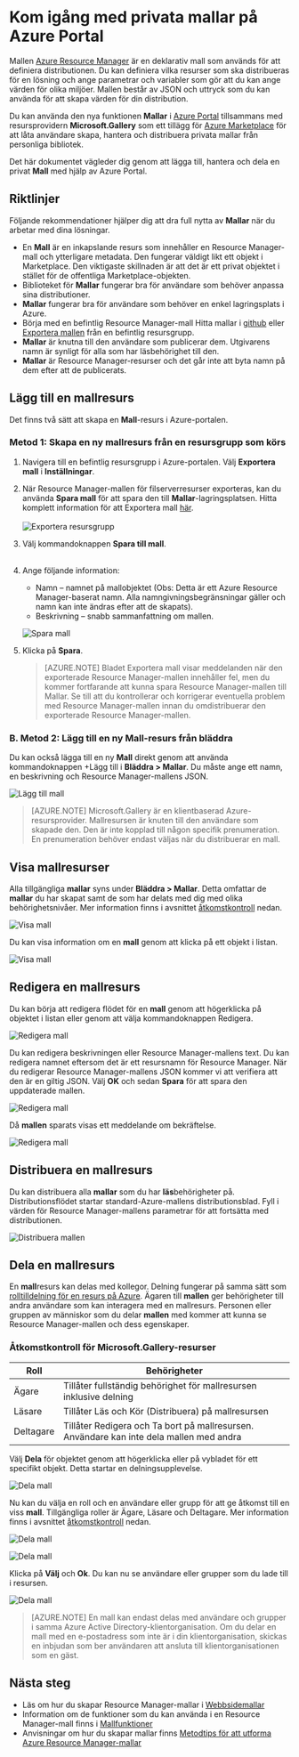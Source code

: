 <properties
   pageTitle="Kom igång med privata mallar | Microsoft Azure"
   description="Lägg till, hantera och dela dina privata mallar med hjälp av Azure-portalen, Azure CLI eller PowerShell."
   services="marketplace-customer"
   documentationCenter=""
   authors="VybavaRamadoss"
   manager="asimm"
   editor=""
   tags="marketplace, azure-resource-manager"
   keywords=""/>

<tags
   ms.service="marketplace"
   ms.devlang="na"
   ms.topic="get-started-article"
   ms.tgt_pltfrm="na"
   ms.workload="na"
   ms.date="05/18/2016"
   ms.author="vybavar"/>

# Kom igång med privata mallar på Azure Portal

Mallen [Azure Resource Manager](../resource-group-authoring-templates.md) är en deklarativ mall som används för att definiera distributionen. Du kan definiera vilka resurser som ska distribueras för en lösning och ange parametrar och variabler som gör att du kan ange värden för olika miljöer. Mallen består av JSON och uttryck som du kan använda för att skapa värden för din distribution.

Du kan använda den nya funktionen **Mallar** i [Azure Portal](https://portal.azure.com) tillsammans med resursprovidern **Microsoft.Gallery** som ett tillägg för [Azure Marketplace](https://azure.microsoft.com/marketplace/) för att låta användare skapa, hantera och distribuera privata mallar från personliga bibliotek.

Det här dokumentet vägleder dig genom att lägga till, hantera och dela en privat **Mall** med hjälp av Azure Portal.

## Riktlinjer

Följande rekommendationer hjälper dig att dra full nytta av **Mallar** när du arbetar med dina lösningar.

- En **Mall** är en inkapslande resurs som innehåller en Resource Manager-mall och ytterligare metadata. Den fungerar väldigt likt ett objekt i Marketplace. Den viktigaste skillnaden är att det är ett privat objektet i stället för de offentliga Marketplace-objekten.
- Biblioteket för **Mallar** fungerar bra för användare som behöver anpassa sina distributioner.
- **Mallar** fungerar bra för användare som behöver en enkel lagringsplats i Azure.
- Börja med en befintlig Resource Manager-mall Hitta mallar i [github](https://github.com/Azure/azure-quickstart-templates) eller [Exportera mallen](https://azure.microsoft.com/blog/export-template/) från en befintlig resursgrupp.
- **Mallar** är knutna till den användare som publicerar dem. Utgivarens namn är synligt för alla som har läsbehörighet till den.
- **Mallar** är Resource Manager-resurser och det går inte att byta namn på dem efter att de publicerats.

## Lägg till en mallresurs

Det finns två sätt att skapa en **Mall**-resurs i Azure-portalen.

### Metod 1: Skapa en ny mallresurs från en resursgrupp som körs

1. Navigera till en befintlig resursgrupp i Azure-portalen. Välj **Exportera mall** i **Inställningar**.
2. När Resource Manager-mallen för filserverresurser exporteras, kan du använda **Spara mall** för att spara den till **Mallar**-lagringsplatsen. Hitta komplett information för att Exportera mall [här](https://azure.microsoft.com/blog/export-template/).
<br /><br />
![Exportera resursgrupp](media/rg-export-portal1.PNG)  <br />

3. Välj kommandoknappen **Spara till mall**.
<br /><br />

4. Ange följande information:

    - Namn – namnet på mallobjektet (Obs: Detta är ett Azure Resource Manager-baserat namn. Alla namngivningsbegränsningar gäller och namn kan inte ändras efter att de skapats).
    - Beskrivning – snabb sammanfattning om mallen.

    ![Spara mall](media/save-template-portal1.PNG)  <br />

5. Klicka på **Spara**.

    > [AZURE.NOTE] Bladet Exportera mall visar meddelanden när den exporterade Resource Manager-mallen innehåller fel, men du kommer fortfarande att kunna spara Resource Manager-mallen till Mallar. Se till att du kontrollerar och korrigerar eventuella problem med Resource Manager-mallen innan du omdistribuerar den exporterade Resource Manager-mallen.

### B. Metod 2: Lägg till en ny Mall-resurs från bläddra

Du kan också lägga till en ny **Mall** direkt genom att använda kommandoknappen +Lägg till i **Bläddra > Mallar**. Du måste ange ett namn, en beskrivning och Resource Manager-mallens JSON.

![Lägg till mall](media/add-template-portal1.PNG)  <br />

> [AZURE.NOTE] Microsoft.Gallery är en klientbaserad Azure-resursprovider. Mallresursen är knuten till den användare som skapade den. Den är inte kopplad till någon specifik prenumeration. En prenumeration behöver endast väljas när du distribuerar en mall.

## Visa mallresurser

Alla tillgängliga **mallar** syns under **Bläddra > Mallar**. Detta omfattar de **mallar** du har skapat samt de som har delats med dig med olika behörighetsnivåer. Mer information finns i avsnittet [åtkomstkontroll](#access-control-for-a-tenant-resource-provider) nedan.

![Visa mall](media/view-template-portal1.PNG)  <br />

Du kan visa information om en **mall** genom att klicka på ett objekt i listan.

![Visa mall](media/view-template-portal2c.png)  <br />

## Redigera en mallresurs

Du kan börja att redigera flödet för en **mall** genom att högerklicka på objektet i listan eller genom att välja kommandoknappen Redigera.

![Redigera mall](media/edit-template-portal1a.PNG)  <br />

Du kan redigera beskrivningen eller Resource Manager-mallens text. Du kan redigera namnet eftersom det är ett resursnamn för Resource Manager. När du redigerar Resource Manager-mallens JSON kommer vi att verifiera att den är en giltig JSON. Välj **OK** och sedan **Spara** för att spara den uppdaterade mallen.

![Redigera mall](media/edit-template-portal2a.PNG)  <br />

Då **mallen** sparats visas ett meddelande om bekräftelse.

![Redigera mall](media/edit-template-portal3b.png)  <br />

## Distribuera en mallresurs

Du kan distribuera alla **mallar** som du har **läs**behörigheter på. Distributionsflödet startar standard-Azure-mallens distributionsblad. Fyll i värden för Resource Manager-mallens parametrar för att fortsätta med distributionen.

![Distribuera mallen](media/deploy-template-portal1b.png)  <br />

## Dela en mallresurs

En **mall**resurs kan delas med kollegor. Delning fungerar på samma sätt som [rolltilldelning för en resurs på Azure](../active-directory/role-based-access-control-configure.md). Ägaren till **mallen** ger behörigheter till andra användare som kan interagera med en mallresurs. Personen eller gruppen av människor som du delar **mallen** med kommer att kunna se Resource Manager-mallen och dess egenskaper.

### Åtkomstkontroll för Microsoft.Gallery-resurser

Roll | Behörigheter
---|----
Ägare | Tillåter fullständig behörighet för mallresursen inklusive delning
Läsare | Tillåter Läs och Kör (Distribuera) på mallresursen
Deltagare | Tillåter Redigera och Ta bort på mallresursen. Användare kan inte dela mallen med andra

Välj **Dela** för objektet genom att högerklicka eller på vybladet för ett specifikt objekt. Detta startar en delningsupplevelse.

![Dela mall](media/share-template-portal1a.png)  <br />

 Nu kan du välja en roll och en användare eller grupp för att ge åtkomst till en viss **mall**. Tillgängliga roller är Ägare, Läsare och Deltagare. Mer information finns i avsnittet [åtkomstkontroll](#access-control-for-a-tenant-resource-provider) nedan.

![Dela mall](media/share-template-portal2b.png)  <br />

![Dela mall](media/share-template-portal3b.png)  <br />

Klicka på **Välj** och **Ok**. Du kan nu se användare eller grupper som du lade till i resursen.

![Dela mall](media/share-template-portal4b.png)  <br />

> [AZURE.NOTE] En mall kan endast delas med användare och grupper i samma Azure Active Directory-klientorganisation. Om du delar en mall med en e-postadress som inte är i din klientorganisation, skickas en inbjudan som ber användaren att ansluta till klientorganisationen som en gäst.

## Nästa steg

- Läs om hur du skapar Resource Manager-mallar i [Webbsidemallar](../resource-group-authoring-templates.md)
- Information om de funktioner som du kan använda i en Resource Manager-mall finns i [Mallfunktioner](../resource-group-template-functions.md)
- Anvisningar om hur du skapar mallar finns [Metodtips för att utforma Azure Resource Manager-mallar](../best-practices-resource-manager-design-templates.md)



<!--HONumber=Jun16_HO2-->


